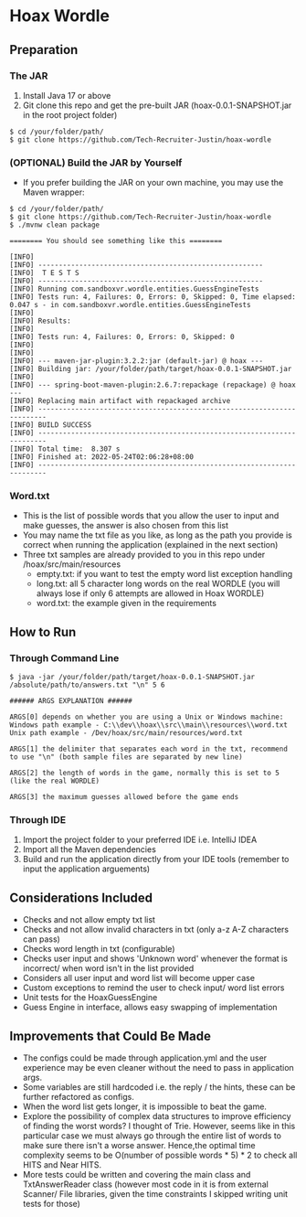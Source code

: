 # Hoax Wordle

## Preparation

### The JAR
1. Install Java 17 or above
2. Git clone this repo and get the pre-built JAR (hoax-0.0.1-SNAPSHOT.jar in the root project folder)
```
$ cd /your/folder/path/
$ git clone https://github.com/Tech-Recruiter-Justin/hoax-wordle
```

### (OPTIONAL) Build the JAR by Yourself
- If you prefer building the JAR on your own machine, you may use the Maven wrapper:
```
$ cd /your/folder/path/
$ git clone https://github.com/Tech-Recruiter-Justin/hoax-wordle
$ ./mvnw clean package

======== You should see something like this ========

[INFO] 
[INFO] -------------------------------------------------------
[INFO]  T E S T S
[INFO] -------------------------------------------------------
[INFO] Running com.sandboxvr.wordle.entities.GuessEngineTests
[INFO] Tests run: 4, Failures: 0, Errors: 0, Skipped: 0, Time elapsed: 0.047 s - in com.sandboxvr.wordle.entities.GuessEngineTests
[INFO] 
[INFO] Results:
[INFO] 
[INFO] Tests run: 4, Failures: 0, Errors: 0, Skipped: 0
[INFO] 
[INFO] 
[INFO] --- maven-jar-plugin:3.2.2:jar (default-jar) @ hoax ---
[INFO] Building jar: /your/folder/path/target/hoax-0.0.1-SNAPSHOT.jar
[INFO] 
[INFO] --- spring-boot-maven-plugin:2.6.7:repackage (repackage) @ hoax ---
[INFO] Replacing main artifact with repackaged archive
[INFO] ------------------------------------------------------------------------
[INFO] BUILD SUCCESS
[INFO] ------------------------------------------------------------------------
[INFO] Total time:  8.307 s
[INFO] Finished at: 2022-05-24T02:06:28+08:00
[INFO] ------------------------------------------------------------------------

```

### Word.txt
- This is the list of possible words that you allow the user to input and make guesses, the answer is also chosen from this list
- You may name the txt file as you like, as long as the path you provide is correct when running the application (explained in the next section)
- Three txt samples are already provided to you in this repo under /hoax/src/main/resources
  - empty.txt: if you want to test the empty word list exception handling
  - long.txt: all 5 character long words on the real WORDLE (you will always lose if only 6 attempts are allowed in Hoax WORDLE)
  - word.txt: the example given in the requirements

## How to Run

### Through Command Line

```
$ java -jar /your/folder/path/target/hoax-0.0.1-SNAPSHOT.jar /absolute/path/to/answers.txt "\n" 5 6

###### ARGS EXPLANATION ######

ARGS[0] depends on whether you are using a Unix or Windows machine:
Windows path example - C:\\dev\\hoax\\src\\main\\resources\\word.txt
Unix path example - /Dev/hoax/src/main/resources/word.txt

ARGS[1] the delimiter that separates each word in the txt, recommend to use "\n" (both sample files are separated by new line)

ARGS[2] the length of words in the game, normally this is set to 5 (like the real WORDLE)

ARGS[3] the maximum guesses allowed before the game ends
```

### Through IDE
1. Import the project folder to your preferred IDE i.e. IntelliJ IDEA
2. Import all the Maven dependencies
3. Build and run the application directly from your IDE tools (remember to input the application arguements)

## Considerations Included
- Checks and not allow empty txt list
- Checks and not allow invalid characters in txt (only a-z A-Z characters can pass)
- Checks word length in txt (configurable)
- Checks user input and shows 'Unknown word' whenever the format is incorrect/ when word isn't in the list provided
- Considers all user input and word list will become upper case
- Custom exceptions to remind the user to check input/ word list errors
- Unit tests for the HoaxGuessEngine
- Guess Engine in interface, allows easy swapping of implementation

## Improvements that Could Be Made
- The configs could be made through application.yml and the user experience may be even cleaner without the need to pass in application args.
- Some variables are still hardcoded i.e. the reply / the hints, these can be further refactored as configs.
- When the word list gets longer, it is impossible to beat the game.
- Explore the possibility of complex data structures to improve efficiency of finding the worst words? I thought of Trie. However, seems like in this particular case we must always go through the entire list of words to make sure there isn't a worse answer. Hence,the optimal time complexity seems to be O(number of possible words * 5) * 2 to check all HITS and Near HITS.
- More tests could be written and covering the main class and TxtAnswerReader class (however most code in it is from external Scanner/ File libraries, given the time constraints I skipped writing unit tests for those)
